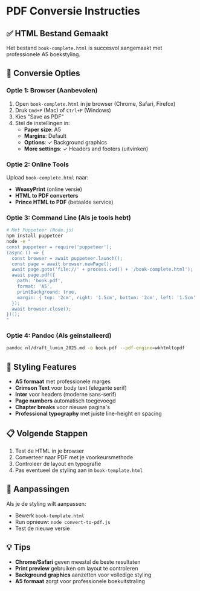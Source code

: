 # PDF Conversie Instructies

## ✅ HTML Bestand Gemaakt
Het bestand `book-complete.html` is succesvol aangemaakt met professionele A5 boekstyling.

## 📖 Conversie Opties

### Optie 1: Browser (Aanbevolen)
1. Open `book-complete.html` in je browser (Chrome, Safari, Firefox)
2. Druk `Cmd+P` (Mac) of `Ctrl+P` (Windows)
3. Kies "Save as PDF"
4. Stel de instellingen in:
   - **Paper size**: A5
   - **Margins**: Default
   - **Options**: ✓ Background graphics
   - **More settings**: ✓ Headers and footers (uitvinken)

### Optie 2: Online Tools
Upload `book-complete.html` naar:
- **WeasyPrint** (online versie)
- **HTML to PDF converters**
- **Prince HTML to PDF** (betaalde service)

### Optie 3: Command Line (Als je tools hebt)
```bash
# Met Puppeteer (Node.js)
npm install puppeteer
node -e "
const puppeteer = require('puppeteer');
(async () => {
  const browser = await puppeteer.launch();
  const page = await browser.newPage();
  await page.goto('file://' + process.cwd() + '/book-complete.html');
  await page.pdf({
    path: 'book.pdf',
    format: 'A5',
    printBackground: true,
    margin: { top: '2cm', right: '1.5cm', bottom: '2cm', left: '1.5cm' }
  });
  await browser.close();
})();
"
```

### Optie 4: Pandoc (Als geïnstalleerd)
```bash
pandoc nl/draft_lumin_2025.md -o book.pdf --pdf-engine=wkhtmltopdf
```

## 🎨 Styling Features
- **A5 formaat** met professionele marges
- **Crimson Text** voor body text (elegante serif)
- **Inter** voor headers (moderne sans-serif)
- **Page numbers** automatisch toegevoegd
- **Chapter breaks** voor nieuwe pagina's
- **Professional typography** met juiste line-height en spacing

## 📋 Volgende Stappen
1. Test de HTML in je browser
2. Converteer naar PDF met je voorkeursmethode
3. Controleer de layout en typografie
4. Pas eventueel de styling aan in `book-template.html`

## 🔧 Aanpassingen
Als je de styling wilt aanpassen:
- Bewerk `book-template.html`
- Run opnieuw: `node convert-to-pdf.js`
- Test de nieuwe versie

## 💡 Tips
- **Chrome/Safari** geven meestal de beste resultaten
- **Print preview** gebruiken om layout te controleren
- **Background graphics** aanzetten voor volledige styling
- **A5 formaat** zorgt voor professionele boekuitstraling 